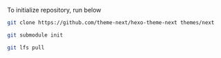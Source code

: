 

To initialize repository, run below
```bash
git clone https://github.com/theme-next/hexo-theme-next themes/next

git submodule init

git lfs pull
```
